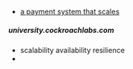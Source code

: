 - [a payment system that scales](https://www.cockroachlabs.com/blog/cockroachdb-payments-system-architecture/)

##### university.cockroachlabs.com
- scalability availability resilience
- 